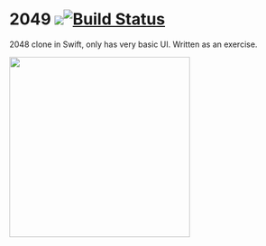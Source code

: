 2049 ![](https://img.shields.io/badge/swift-4-brightgreen.svg)[![Build Status](https://travis-ci.org/daniel-beard/2049.svg)](https://travis-ci.org/daniel-beard/2049)
====

2048 clone in Swift, only has very basic UI. Written as an exercise.

<img src="http://i.imgur.com/mJjL35g.png" width="320">

